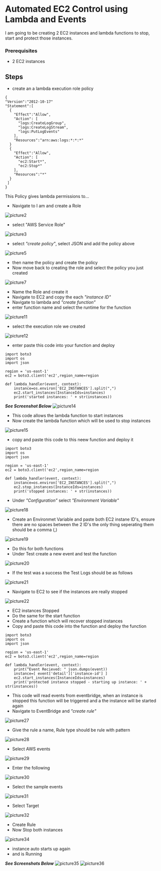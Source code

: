 # Automated EC2 Control using Lambda and Events
I am going to be creating 2 EC2 instances and lambda functions to stop, start and protect those instances.

### Prerequisites
- 2 EC2 instances

## Steps
- create an a lambda execution role policy
```
{
"Version":"2012-10-17"
"Statement":[
  {
    "Effect":"Allow",
    "Action": [
      "logs:CreateLogGroup",
      "logs:CreateLogStream",
      "logs:PutLogEvents"
    ],
    "Resources":"arn:aws:logs:*:*:*"
  }
  {
    "Effect":"Allow",
    "Action": [
      "ec2:Start*",
      "ec2:Stop*"
    ],
    "Resources":"*"
  }
 ]
}
```
This Policy gives lambda permissions to...

- Navigate to I am and create a Role

![picture2](https://github.com/Lihle80/AWS/blob/main/Automated-EC2-Control-using-Lambda-and-Events/images/2.-nav-to-iam-and-create-execution-role.png)
- select "AWS Service Role"

![picture3](https://github.com/Lihle80/AWS/blob/main/Automated-EC2-Control-using-Lambda-and-Events/images/3.-AWS-service-role.png)
- select _"create policy"_, select JSON and add the policy above

![picture5](https://github.com/Lihle80/AWS/blob/main/Automated-EC2-Control-using-Lambda-and-Events/images/5.-select-JSON-and-enter-in-the-policy-we-created.png)
- then name the policy and create the policy
- Now move back to creating the role and select the policy you just created

![picture7](https://github.com/Lihle80/AWS/blob/main/Automated-EC2-Control-using-Lambda-and-Events/images/7.-back-to-role-creation,-select-new-policy.png)
- Name the Role and create it
- Navigate to EC2 and copy the each _"instance ID"_
- Navigate to lambda and _"create function"_
- enter function name and select the runtime for the function

![picture11](https://github.com/Lihle80/AWS/blob/main/Automated-EC2-Control-using-Lambda-and-Events/images/11.-select-function-name-and-runtime.png)
- select the execution role we created

![picture12](https://github.com/Lihle80/AWS/blob/main/Automated-EC2-Control-using-Lambda-and-Events/images/12.-select-execution-role-we-created.png)
- enter paste this code into your function and deploy
```
import boto3
import os
import json

region = 'us-east-1'
ec2 = boto3.client('ec2',region_name=region

def lambda_handler(event, context):
    instance=os.environ['EC2_INSTANCES'].split(",")
    ec2.start_instances(InstanceIds=instances)
    print('started instances: ' + str(instances))
```

**_See Screenshot Below_**
![picture14](https://github.com/Lihle80/AWS/blob/main/Automated-EC2-Control-using-Lambda-and-Events/images/14.-paste-that-code-into-function-and-deploy.png)
- This code allows the lambda function to start instances
- Now create the lambda function which will be used to stop instances

![picture15](https://github.com/Lihle80/AWS/blob/main/Automated-EC2-Control-using-Lambda-and-Events/images/15.-create-function-for-stopping-instances.png)
- copy and paste this code to this neew function and deploy it

```
import boto3
import os
import json

region = 'us-east-1'
ec2 = boto3.client('ec2',region_name=region

def lambda_handler(event, context):
    instance=os.environ['EC2_INSTANCES'].split(",")
    ec2.stop_instances(InstanceIds=instances)
    print('stopped instances: ' + str(instances))
```

- Under _"Configuration"_  select _"Environment Variable"_

![picture18](https://github.com/Lihle80/AWS/blob/main/Automated-EC2-Control-using-Lambda-and-Events/images/18.-under-config-edit-environmental-variables.png)
- Create an Environmet Variable and paste both EC2 instane ID's, ensure there are no spaces between the 2 ID's the only thing seperating them should be a comma (,)

![picture19](https://github.com/Lihle80/AWS/blob/main/Automated-EC2-Control-using-Lambda-and-Events/images/19.-name-the-variable-according-to-the-name-in-th-code-and-paste-in-both-instance-ID's-without-spaces(do-the-same-for-both-functions).png)
- Do this for both functions
- Under Test create a new event and test the function

![picture20](https://github.com/Lihle80/AWS/blob/main/Automated-EC2-Control-using-Lambda-and-Events/images/20.-if-you-select-the-stop-function-and-click-on-test-and-test.png)
- If the test was a success the Test Logs should be as follows

![picture21](https://github.com/Lihle80/AWS/blob/main/Automated-EC2-Control-using-Lambda-and-Events/images/21.-logs-output.png)
- Navigate to EC2 to see if the instances are really stopped

![picture22](https://github.com/Lihle80/AWS/blob/main/Automated-EC2-Control-using-Lambda-and-Events/images/22.-Ec2-instances-are-stopped.png)
- EC2 instances Stopped
- Do the same for the start function
- Create a function which will recover stopped  instances
- Copy and paste this code into the function and deploy the function

```
import boto3
import os
import json

region = 'us-east-1'
ec2 = boto3.client('ec2',region_name=region

def lambda_handler(event, context):
    print("Event Recieved: " json.dumps(event))
    instance=[ event['detail']['instance-id'] ]
    ec2.start_instances(InstanceIds=instances)
    print('protected instance stopped - starting up instance: ' + str(instances))
```
- This code will read events from eventbridge, when an instance is stopped this function will be triggered and a the instance will be started again
- Navigate to EventBridge and _"create rule"_

![picture27](https://github.com/Lihle80/AWS/blob/main/Automated-EC2-Control-using-Lambda-and-Events/images/27.-nav-to-eventbridge-and-create-rule.png)
- Give the rule a name, Rule type should be rule with pattern

![picture28](https://github.com/Lihle80/AWS/blob/main/Automated-EC2-Control-using-Lambda-and-Events/images/28.-enter-rule-name.png)
- Select AWS events

![picture29](https://github.com/Lihle80/AWS/blob/main/Automated-EC2-Control-using-Lambda-and-Events/images/29.-select-AWS-events...-and-scroll-down-to-event-pattern.png)
- Enter the following

![picture30](https://github.com/Lihle80/AWS/blob/main/Automated-EC2-Control-using-Lambda-and-Events/images/30.-under-event-pattern-enter.png)
- Select the sample events

![picture31](https://github.com/Lihle80/AWS/blob/main/Automated-EC2-Control-using-Lambda-and-Events/images/31.-select-sample-events.png)
- Select Target

![picture32](https://github.com/Lihle80/AWS/blob/main/Automated-EC2-Control-using-Lambda-and-Events/images/32.-select-target.png)
- Create Rule
- Now Stop both instances

![picture34](https://github.com/Lihle80/AWS/blob/main/Automated-EC2-Control-using-Lambda-and-Events/images/34.-stopping-both-instances.png)
- instance auto starts up again
- and is Running

_**See Screenshots Below**_
![picture35](https://github.com/Lihle80/AWS/blob/main/Automated-EC2-Control-using-Lambda-and-Events/images/35.-instance1-auto-starts-on-its-own-because-of-rule.png)
![picture36](https://github.com/Lihle80/AWS/blob/main/Automated-EC2-Control-using-Lambda-and-Events/images/36.-instance-running.png)
